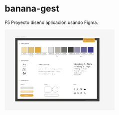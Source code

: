 # banana-gest

F5 Proyecto diseño aplicación usando Figma.

<img src="https://raw.githubusercontent.com/raulalhena/banana-gest/main/CARTA_GRAFICA.png" width="70%">
